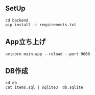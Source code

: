 ## SetUp
```
cd backend
pip install -r requirements.txt
```
## App立ち上げ
```
uvicorn main:app --reload --port 9000
```
## DB作成
```
cd db
cat items.sql | sqlite3  db.sqlite
```
